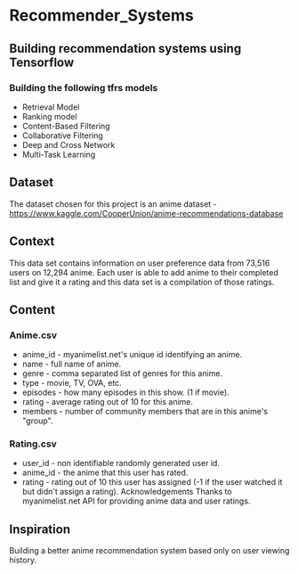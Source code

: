 # Recommender_Systems

## Building recommendation systems using Tensorflow
### Building the following tfrs models
- Retrieval Model
- Ranking model
- Content-Based Filtering
- Collaborative Filtering
- Deep and Cross Network
- Multi-Task Learning

## Dataset
The dataset chosen for this project is an anime dataset - https://www.kaggle.com/CooperUnion/anime-recommendations-database


## Context
This data set contains information on user preference data from 73,516 users on 12,294 anime. Each user is able to add anime to their completed list and give it a rating and this data set is a compilation of those ratings.

## Content
### Anime.csv

- anime_id - myanimelist.net's unique id identifying an anime.
- name - full name of anime.
- genre - comma separated list of genres for this anime.
- type - movie, TV, OVA, etc.
- episodes - how many episodes in this show. (1 if movie).
- rating - average rating out of 10 for this anime.
- members - number of community members that are in this anime's "group".
### Rating.csv

- user_id - non identifiable randomly generated user id.
- anime_id - the anime that this user has rated.
- rating - rating out of 10 this user has assigned (-1 if the user watched it but didn't assign a rating).
Acknowledgements
Thanks to myanimelist.net API for providing anime data and user ratings.

## Inspiration
Building a better anime recommendation system based only on user viewing history.
